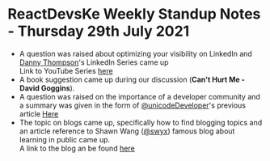 # ReactDevsKe Weekly Standup Notes - Thursday 29th July 2021

- A question was raised about optimizing your visibility on LinkedIn and [Danny Thompson](https://twitter.com/DThompsonDev)'s LinkedIn Series came up <br/> Link to YouTube Series [here](https://www.youtube.com/watch?v=SG5Sb5WTV_g&list=PL54X5yR8qizsMpvTCqUIEFMeEp-chvcxk)
- A book suggestion came up during our discussion (**Can't Hurt Me - David Goggins**).
- A question was raised on the importance of a developer community and a summary was given in the form of [@unicodeDeveloper](https://twitter.com/unicodeveloper)'s previous article [Here](https://dev.to/unicodeveloper/who-is-speaking-on-your-behalf-2c5e)
- The topic on blogs came up, specifically how to find blogging topics and an article reference to Shawn Wang ([@swyx](https://twitter.com/swyx)) famous blog about learning in public came up. <br/> A link to the blog an be found [here](https://www.swyx.io/learn-in-public/)  
